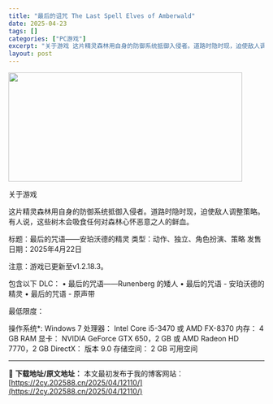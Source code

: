 ```yaml
---
title: "最后的诅咒 The Last Spell Elves of Amberwald"
date: 2025-04-23
tags: []
categories: ["PC游戏"]
excerpt: "关于游戏 这片精灵森林用自身的防御系统抵御入侵者。道路时隐时现，迫使敌人调整策略。有人说，这些树木会吸食任何对森林心怀恶意之人的鲜血。 标题：最后的咒语——安珀沃德的精灵 类型：动作、独立、角色扮演、策略 发售日期：2025年4月22日 注意：游戏已更新至v1.2.18.3。 包含以下 DLC： •&hellip;"
layout: post
---
```


<img class="aligncenter size-full wp-image-12104" src="https://2cy.202588.cn/wp-content/uploads/2025/04/2025042315115746.webp" alt="" width="460" height="215" />

关于游戏

这片精灵森林用自身的防御系统抵御入侵者。道路时隐时现，迫使敌人调整策略。有人说，这些树木会吸食任何对森林心怀恶意之人的鲜血。

标题：最后的咒语——安珀沃德的精灵
类型：动作、独立、角色扮演、策略
发售日期：2025年4月22日

注意：游戏已更新至v1.2.18.3。

包含以下 DLC：
• 最后的咒语——Runenberg 的矮人
• 最后的咒语 - 安珀沃德的精灵
• 最后的咒语 - 原声带

最低限度：

操作系统*: Windows 7
处理器： Intel Core i5-3470 或 AMD FX-8370
内存： 4 GB RAM
显卡： NVIDIA GeForce GTX 650，2 GB 或 AMD Radeon HD 7770，2 GB
DirectX： 版本 9.0
存储空间： 2 GB 可用空间

---
📖 **下载地址/原文地址：** 本文最初发布于我的博客网站：[https://2cy.202588.cn/2025/04/12110/](https://2cy.202588.cn/2025/04/12110/)
